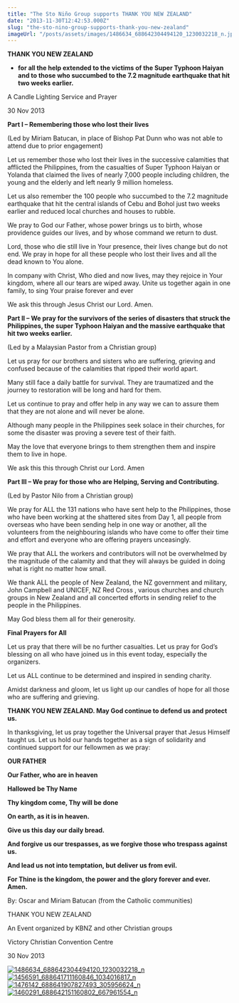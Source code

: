```yaml
---
title: "The Sto Niño Group supports THANK YOU NEW ZEALAND"
date: "2013-11-30T12:42:53.000Z"
slug: "the-sto-nino-group-supports-thank-you-new-zealand"
imageUrl: "/posts/assets/images/1486634_688642304494120_1230032218_n.jpg"
---
```


<!-- P { margin-bottom: 0.21cm; } -->

**THANK YOU NEW ZEALAND**

*   **for all the help extended to the victims of the Super Typhoon Haiyan and to those who succumbed to the 7.2 magnitude earthquake that hit two weeks earlier.**

A Candle Lighting Service and Prayer

30 Nov 2013

**Part I – Remembering those who lost their lives**

(Led by Miriam Batucan, in place of Bishop Pat Dunn who was not able to attend due to prior engagement)

Let us remember those who lost their lives in the successive calamities that afflicted the Philippines, from the casualties of Super Typhoon Haiyan or Yolanda that claimed the lives of nearly 7,000 people including children, the young and the elderly and left nearly 9 million homeless.

Let us also remember the 100 people who succumbed to the 7.2 magnitude earthquake that hit the central islands of Cebu and Bohol just two weeks earlier and reduced local churches and houses to rubble.

We pray to God our Father, whose power brings us to birth, whose providence guides our lives, and by whose command we return to dust.

Lord, those who die still live in Your presence, their lives change but do not end. We pray in hope for all these people who lost their lives and all the dead known to You alone.

In company with Christ, Who died and now lives, may they rejoice in Your kingdom, where all our tears are wiped away. Unite us together again in one family, to sing Your praise forever and ever

We ask this through Jesus Christ our Lord. Amen.

**Part II – We pray for the survivors of the series of disasters that struck the Philippines, the super Typhoon Haiyan and the massive earthquake that hit two weeks earlier.**

(Led by a Malaysian Pastor from a Christian group)

Let us pray for our brothers and sisters who are suffering, grieving and confused because of the calamities that ripped their world apart.

Many still face a daily battle for survival. They are traumatized and the journey to restoration will be long and hard for them.

Let us continue to pray and offer help in any way we can to assure them that they are not alone and will never be alone.

Although many people in the Philippines seek solace in their churches, for some the disaster was proving a severe test of their faith.

May the love that everyone brings to them strengthen them and inspire them to live in hope.

We ask this this through Christ our Lord. Amen

**Part III – We pray for those who are Helping, Serving and Contributing.**

(Led by Pastor Nilo from a Christian group)

We pray for ALL the 131 nations who have sent help to the Philippines, those who have been working at the shattered sites from Day 1, all people from overseas who have been sending help in one way or another, all the volunteers from the neighbouring islands who have come to offer their time and effort and everyone who are offering prayers unceasingly.

We pray that ALL the workers and contributors will not be overwhelmed by the magnitude of the calamity and that they will always be guided in doing what is right no matter how small.

We thank ALL the people of New Zealand, the NZ government and military, John Campbell and UNICEF, NZ Red Cross , various churches and church groups in New Zealand and all concerted efforts in sending relief to the people in the Philippines.

May God bless them all for their generosity.

**Final Prayers for All**

Let us pray that there will be no further casualties. Let us pray for God’s blessing on all who have joined us in this event today, especially the organizers.

Let us ALL continue to be determined and inspired in sending charity.

Amidst darkness and gloom, let us light up our candles of hope for all those who are suffering and grieving.

**THANK YOU NEW ZEALAND. May God continue to defend us and protect us.**

In thanksgiving, let us pray together the Universal prayer that Jesus Himself taught us. Let us hold our hands together as a sign of solidarity and continued support for our fellowmen as we pray:

**OUR FATHER**

**Our Father, who are in heaven**

**Hallowed be Thy Name**

**Thy kingdom come, Thy will be done**

**On earth, as it is in heaven.**

**Give us this day our daily bread.**

**And forgive us our trespasses, as we forgive those who trespass against us.**

**And lead us not into temptation, but deliver us from evil.**

**For Thine is the kingdom, the power and the glory forever and ever. Amen.**

By: Oscar and Miriam Batucan (from the Catholic communities)

THANK YOU NEW ZEALAND

An Event organized by KBNZ and other Christian groups

Victory Christian Convention Centre

30 Nov 2013

[![1486634_688642304494120_1230032218_n](https://i0.wp.com/santonino-nz.org/wp-content/uploads/2013/12/1486634_688642304494120_1230032218_n.jpg?resize=960%2C314)](https://i0.wp.com/santonino-nz.org/wp-content/uploads/2013/12/1486634_688642304494120_1230032218_n.jpg) [![1456591_688641711160846_1034016817_n](https://i0.wp.com/santonino-nz.org/wp-content/uploads/2013/12/1456591_688641711160846_1034016817_n.jpg?resize=720%2C480)](https://i0.wp.com/santonino-nz.org/wp-content/uploads/2013/12/1456591_688641711160846_1034016817_n.jpg) [![1476142_688641907827493_305956624_n](https://i0.wp.com/santonino-nz.org/wp-content/uploads/2013/12/1476142_688641907827493_305956624_n.jpg?resize=720%2C480)](https://i0.wp.com/santonino-nz.org/wp-content/uploads/2013/12/1476142_688641907827493_305956624_n.jpg) [![1460291_688642151160802_667961554_n](https://i0.wp.com/santonino-nz.org/wp-content/uploads/2013/12/1460291_688642151160802_667961554_n.jpg?resize=960%2C535)](https://i0.wp.com/santonino-nz.org/wp-content/uploads/2013/12/1460291_688642151160802_667961554_n.jpg)